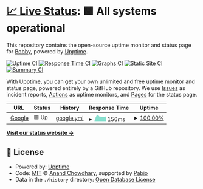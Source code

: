 # [📈 Live Status](https://xanzhu.github.io/monitor): <!--live status--> **🟩 All systems operational**

This repository contains the open-source uptime monitor and status page for [Bobby](https://xanzhu.com), powered by [Upptime](https://github.com/upptime/upptime).

[![Uptime CI](https://github.com/xanzhu/monitor/workflows/Uptime%20CI/badge.svg)](https://github.com/xanzhu/monitor/actions?query=workflow%3A%22Uptime+CI%22)
[![Response Time CI](https://github.com/xanzhu/monitor/workflows/Response%20Time%20CI/badge.svg)](https://github.com/xanzhu/monitor/actions?query=workflow%3A%22Response+Time+CI%22)
[![Graphs CI](https://github.com/xanzhu/monitor/workflows/Graphs%20CI/badge.svg)](https://github.com/xanzhu/monitor/actions?query=workflow%3A%22Graphs+CI%22)
[![Static Site CI](https://github.com/xanzhu/monitor/workflows/Static%20Site%20CI/badge.svg)](https://github.com/xanzhu/monitor/actions?query=workflow%3A%22Static+Site+CI%22)
[![Summary CI](https://github.com/xanzhu/monitor/workflows/Summary%20CI/badge.svg)](https://github.com/xanzhu/monitor/actions?query=workflow%3A%22Summary+CI%22)

With [Upptime](https://upptime.js.org), you can get your own unlimited and free uptime monitor and status page, powered entirely by a GitHub repository. We use [Issues](https://github.com/xanzhu/monitor/issues) as incident reports, [Actions](https://github.com/xanzhu/monitor/actions) as uptime monitors, and [Pages](https://xanzhu.github.io/monitor) for the status page.

<!--start: status pages-->
<!-- This summary is generated by Upptime (https://github.com/upptime/upptime) -->
<!-- Do not edit this manually, your changes will be overwritten -->
<!-- prettier-ignore -->
| URL | Status | History | Response Time | Uptime |
| --- | ------ | ------- | ------------- | ------ |
| <img alt="" src="https://icons.duckduckgo.com/ip3/google.com.ico" height="13"> [Google](https://google.com) | 🟩 Up | [google.yml](https://github.com/xanzhu/monitor/commits/HEAD/history/google.yml) | <details><summary><img alt="Response time graph" src="./graphs/google/response-time-week.png" height="20"> 156ms</summary><br><a href="https://xanzhu.github.io/monitor/history/google"><img alt="Response time 175" src="https://img.shields.io/endpoint?url=https%3A%2F%2Fraw.githubusercontent.com%2Fxanzhu%2Fmonitor%2FHEAD%2Fapi%2Fgoogle%2Fresponse-time.json"></a><br><a href="https://xanzhu.github.io/monitor/history/google"><img alt="24-hour response time 173" src="https://img.shields.io/endpoint?url=https%3A%2F%2Fraw.githubusercontent.com%2Fxanzhu%2Fmonitor%2FHEAD%2Fapi%2Fgoogle%2Fresponse-time-day.json"></a><br><a href="https://xanzhu.github.io/monitor/history/google"><img alt="7-day response time 156" src="https://img.shields.io/endpoint?url=https%3A%2F%2Fraw.githubusercontent.com%2Fxanzhu%2Fmonitor%2FHEAD%2Fapi%2Fgoogle%2Fresponse-time-week.json"></a><br><a href="https://xanzhu.github.io/monitor/history/google"><img alt="30-day response time 176" src="https://img.shields.io/endpoint?url=https%3A%2F%2Fraw.githubusercontent.com%2Fxanzhu%2Fmonitor%2FHEAD%2Fapi%2Fgoogle%2Fresponse-time-month.json"></a><br><a href="https://xanzhu.github.io/monitor/history/google"><img alt="1-year response time 175" src="https://img.shields.io/endpoint?url=https%3A%2F%2Fraw.githubusercontent.com%2Fxanzhu%2Fmonitor%2FHEAD%2Fapi%2Fgoogle%2Fresponse-time-year.json"></a></details> | <details><summary><a href="https://xanzhu.github.io/monitor/history/google">100.00%</a></summary><a href="https://xanzhu.github.io/monitor/history/google"><img alt="All-time uptime 100.00%" src="https://img.shields.io/endpoint?url=https%3A%2F%2Fraw.githubusercontent.com%2Fxanzhu%2Fmonitor%2FHEAD%2Fapi%2Fgoogle%2Fuptime.json"></a><br><a href="https://xanzhu.github.io/monitor/history/google"><img alt="24-hour uptime 100.00%" src="https://img.shields.io/endpoint?url=https%3A%2F%2Fraw.githubusercontent.com%2Fxanzhu%2Fmonitor%2FHEAD%2Fapi%2Fgoogle%2Fuptime-day.json"></a><br><a href="https://xanzhu.github.io/monitor/history/google"><img alt="7-day uptime 100.00%" src="https://img.shields.io/endpoint?url=https%3A%2F%2Fraw.githubusercontent.com%2Fxanzhu%2Fmonitor%2FHEAD%2Fapi%2Fgoogle%2Fuptime-week.json"></a><br><a href="https://xanzhu.github.io/monitor/history/google"><img alt="30-day uptime 100.00%" src="https://img.shields.io/endpoint?url=https%3A%2F%2Fraw.githubusercontent.com%2Fxanzhu%2Fmonitor%2FHEAD%2Fapi%2Fgoogle%2Fuptime-month.json"></a><br><a href="https://xanzhu.github.io/monitor/history/google"><img alt="1-year uptime 100.00%" src="https://img.shields.io/endpoint?url=https%3A%2F%2Fraw.githubusercontent.com%2Fxanzhu%2Fmonitor%2FHEAD%2Fapi%2Fgoogle%2Fuptime-year.json"></a></details>

<!--end: status pages-->

[**Visit our status website →**](https://xanzhu.github.io/monitor)

## 📄 License

- Powered by: [Upptime](https://github.com/upptime/upptime)
- Code: [MIT](./LICENSE) © [Anand Chowdhary](https://anandchowdhary.com), supported by [Pabio](https://pabio.com)
- Data in the `./history` directory: [Open Database License](https://opendatacommons.org/licenses/odbl/1-0/)
